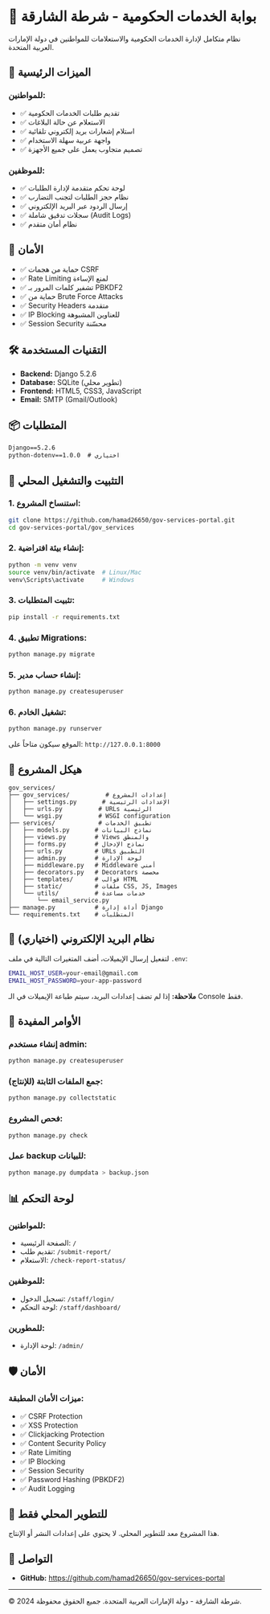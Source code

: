 # 🚓 بوابة الخدمات الحكومية - شرطة الشارقة

نظام متكامل لإدارة الخدمات الحكومية والاستعلامات للمواطنين في دولة الإمارات العربية المتحدة.

## 🌟 الميزات الرئيسية

### للمواطنين:
- ✅ تقديم طلبات الخدمات الحكومية
- ✅ الاستعلام عن حالة البلاغات
- ✅ استلام إشعارات بريد إلكتروني تلقائية
- ✅ واجهة عربية سهلة الاستخدام
- ✅ تصميم متجاوب يعمل على جميع الأجهزة

### للموظفين:
- ✅ لوحة تحكم متقدمة لإدارة الطلبات
- ✅ نظام حجز الطلبات لتجنب التضارب
- ✅ إرسال الردود عبر البريد الإلكتروني
- ✅ سجلات تدقيق شاملة (Audit Logs)
- ✅ نظام أمان متقدم

## 🔐 الأمان

- ✅ حماية من هجمات CSRF
- ✅ Rate Limiting لمنع الإساءة
- ✅ تشفير كلمات المرور بـ PBKDF2
- ✅ حماية من Brute Force Attacks
- ✅ Security Headers متقدمة
- ✅ IP Blocking للعناوين المشبوهة
- ✅ Session Security محسّنة

## 🛠️ التقنيات المستخدمة

- **Backend:** Django 5.2.6
- **Database:** SQLite (تطوير محلي)
- **Frontend:** HTML5, CSS3, JavaScript
- **Email:** SMTP (Gmail/Outlook)

## 📦 المتطلبات

```txt
Django==5.2.6
python-dotenv==1.0.0  # اختياري
```

## 🚀 التثبيت والتشغيل المحلي

### 1. استنساخ المشروع:
```bash
git clone https://github.com/hamad26650/gov-services-portal.git
cd gov-services-portal/gov_services
```

### 2. إنشاء بيئة افتراضية:
```bash
python -m venv venv
source venv/bin/activate  # Linux/Mac
venv\Scripts\activate     # Windows
```

### 3. تثبيت المتطلبات:
```bash
pip install -r requirements.txt
```

### 4. تطبيق Migrations:
```bash
python manage.py migrate
```

### 5. إنشاء حساب مدير:
```bash
python manage.py createsuperuser
```

### 6. تشغيل الخادم:
```bash
python manage.py runserver
```

الموقع سيكون متاحاً على: `http://127.0.0.1:8000`

## 📂 هيكل المشروع

```
gov_services/
├── gov_services/          # إعدادات المشروع
│   ├── settings.py       # الإعدادات الرئيسية
│   ├── urls.py          # URLs الرئيسية
│   └── wsgi.py          # WSGI configuration
├── services/            # تطبيق الخدمات
│   ├── models.py       # نماذج البيانات
│   ├── views.py        # Views والمنطق
│   ├── forms.py        # نماذج الإدخال
│   ├── urls.py         # URLs التطبيق
│   ├── admin.py        # لوحة الإدارة
│   ├── middleware.py   # Middleware أمني
│   ├── decorators.py   # Decorators مخصصة
│   ├── templates/      # قوالب HTML
│   ├── static/         # ملفات CSS, JS, Images
│   └── utils/          # خدمات مساعدة
│       └── email_service.py
├── manage.py           # أداة إدارة Django
└── requirements.txt    # المتطلبات
```

## 📧 نظام البريد الإلكتروني (اختياري)

لتفعيل إرسال الإيميلات، أضف المتغيرات التالية في ملف `.env`:

```bash
EMAIL_HOST_USER=your-email@gmail.com
EMAIL_HOST_PASSWORD=your-app-password
```

**ملاحظة:** إذا لم تضف إعدادات البريد، سيتم طباعة الإيميلات في الـ Console فقط.

## 🔧 الأوامر المفيدة

### إنشاء مستخدم admin:
```bash
python manage.py createsuperuser
```

### جمع الملفات الثابتة (للإنتاج):
```bash
python manage.py collectstatic
```

### فحص المشروع:
```bash
python manage.py check
```

### عمل backup للبيانات:
```bash
python manage.py dumpdata > backup.json
```

## 📊 لوحة التحكم

### للمواطنين:
- الصفحة الرئيسية: `/`
- تقديم طلب: `/submit-report/`
- الاستعلام: `/check-report-status/`

### للموظفين:
- تسجيل الدخول: `/staff/login/`
- لوحة التحكم: `/staff/dashboard/`

### للمطورين:
- لوحة الإدارة: `/admin/`

## 🛡️ الأمان

### ميزات الأمان المطبقة:
- ✅ CSRF Protection
- ✅ XSS Protection
- ✅ Clickjacking Protection
- ✅ Content Security Policy
- ✅ Rate Limiting
- ✅ IP Blocking
- ✅ Session Security
- ✅ Password Hashing (PBKDF2)
- ✅ Audit Logging

## 📝 للتطوير المحلي فقط

هذا المشروع معد للتطوير المحلي. لا يحتوي على إعدادات النشر أو الإنتاج.

## 👥 التواصل

- **GitHub:** https://github.com/hamad26650/gov-services-portal

---

© 2024 شرطة الشارقة - دولة الإمارات العربية المتحدة. جميع الحقوق محفوظة.
